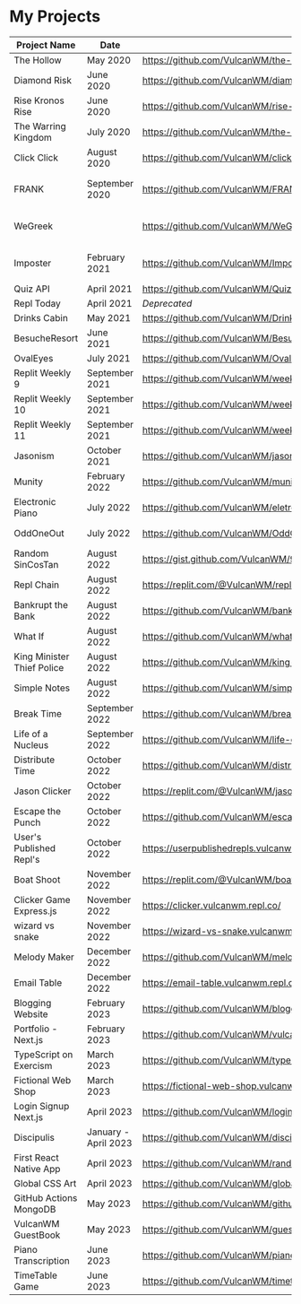 # My Projects

| Project Name | Date | Link | Tech |
| ------------ | ---- | ---- | ---- |
| The Hollow | May 2020 | https://github.com/VulcanWM/the-hollow-altogether | Python |
| Diamond Risk | June 2020 | https://github.com/VulcanWM/diamond-risk | Python |
| Rise Kronos Rise | June 2020 | https://github.com/VulcanWM/rise-kronos-rise | Python |
| The Warring Kingdom | July 2020 | https://github.com/VulcanWM/the-warring-kingdom | Python |
| Click Click | August 2020 | https://github.com/VulcanWM/click-click | HTML/CSS/JS |
| FRANK | September 2020 | https://github.com/VulcanWM/FRANK | Python, Flask, MongoDB, HTML/CSS/JS |
| WeGreek | | https://github.com/VulcanWM/WeGreek | Python, Flask, MongoDB, HTML/CSS/JS |
| Imposter | February 2021 | https://github.com/VulcanWM/Imposter | Python, Flask, MongoDB, HTML/CSS/JS |
| Quiz API | April 2021 | https://github.com/VulcanWM/Quiz-API | Flask |
| Repl Today | April 2021 | *Deprecated* | Flask |
| Drinks Cabin | May 2021 | https://github.com/VulcanWM/Drinks-Cabin | Flask |
| BesucheResort | June 2021 | https://github.com/VulcanWM/Besuche-Resort | Flask |
| OvalEyes | July 2021 | https://github.com/VulcanWM/OvalEyes | Flask |
| Replit Weekly 9 | September 2021 | https://github.com/VulcanWM/weekly-9-replit | Flask |
| Replit Weekly 10 | September 2021 | https://github.com/VulcanWM/weekly-10-replit | Flask |
| Replit Weekly 11 | September 2021 | https://github.com/VulcanWM/weekly-11-replit | Flask |
| Jasonism | October 2021 | https://github.com/VulcanWM/jasonism | Flask |
| Munity | February 2022 | https://github.com/VulcanWM/munity | Flask |
| Electronic Piano | July 2022 | https://github.com/VulcanWM/eletronicpiano | Flask |
| OddOneOut | July 2022 | https://github.com/VulcanWM/OddOneOut | HTML, CSS, JavaScript |
| Random SinCosTan | August 2022 | https://gist.github.com/VulcanWM/99f49e86f0cebe19c79d7272216f003a | Python |
| Repl Chain | August 2022 | https://replit.com/@VulcanWM/repl-chain?v=1 | Flask |
| Bankrupt the Bank | August 2022 | https://github.com/VulcanWM/bankrupt-the-bank | HTML, CSS, JavaScript |
| What If | August 2022 | https://github.com/VulcanWM/what-if | Flask |
| King Minister Thief Police | August 2022 | https://github.com/VulcanWM/king-minister-thief-police | Python |
| Simple Notes | August 2022 | https://github.com/VulcanWM/simplenotes | Flask |
| Break Time | September 2022 | https://github.com/VulcanWM/break-time | HTML, CSS, JavaScript |
| Life of a Nucleus | September 2022 | https://github.com/VulcanWM/life-of-a-nucleus | HTML, CSS, JavaScript |
| Distribute Time | October 2022 | https://github.com/VulcanWM/distribute-time | Flask |
| Jason Clicker | October 2022 | https://replit.com/@VulcanWM/jason-clicker | Kaboom.js |
| Escape the Punch | October 2022 | https://github.com/VulcanWM/escape-the-punch | Kaboom.js |
| User's Published Repl's | October 2022 | https://userpublishedrepls.vulcanwm.repl.co/ | Flask, GraphQL |
| Boat Shoot | November 2022 | https://replit.com/@VulcanWM/boat-shoot | Kaboom.js |
| Clicker Game Express.js | November 2022 | https://clicker.vulcanwm.repl.co/ | Express.js |
| wizard vs snake | November 2022 | https://wizard-vs-snake.vulcanwm.repl.co/ | Kaboom.js, Express.js |
| Melody Maker | December 2022 | https://github.com/VulcanWM/melody-maker/tree/main | Python, Flask |
| Email Table | December 2022 | https://email-table.vulcanwm.repl.co/ | Flask, Gmail API |
| Blogging Website | February 2023 | https://github.com/VulcanWM/blogging-website | Next.js |
| Portfolio - Next.js | February 2023 | https://github.com/VulcanWM/vulcanwm | Next.js |
| TypeScript on Exercism | March 2023 | https://github.com/VulcanWM/typescript_exercism | TypeScript |
| Fictional Web Shop | March 2023 | https://fictional-web-shop.vulcanwm.repl.co | Flask |
| Login Signup Next.js | April 2023 | https://github.com/VulcanWM/login-signup-nextjs | Next.js |
| Discipulis | January - April 2023 | https://github.com/VulcanWM/discipulis | Next.js |
| First React Native App | April 2023 | https://github.com/VulcanWM/random-app | React Native |
| Global CSS Art | April 2023 | https://github.com/VulcanWM/global-css-art | Next.js |
| GitHub Actions MongoDB | May 2023 | https://github.com/VulcanWM/github-actions-mongodb | Node.js |
| VulcanWM GuestBook | May 2023 | https://github.com/VulcanWM/guest-book | Next.js |
| Piano Transcription | June 2023 | https://github.com/VulcanWM/piano-transcription | Python |
| TimeTable Game | June 2023 | https://github.com/VulcanWM/timetable-game | Svelte |
